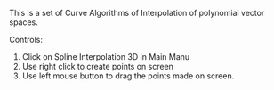 This is a set of Curve Algorithms of Interpolation of polynomial vector spaces. 


Controls: 
1. Click on Spline Interpolation 3D in Main Manu
2. Use right click to create points on screen 
3. Use left mouse button to drag the points made on screen.
